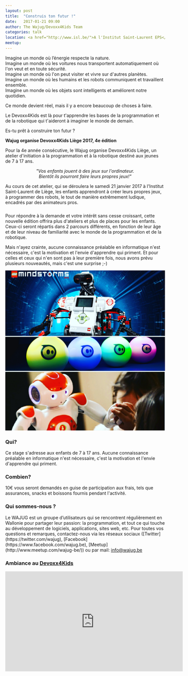 ```yaml
---
layout: post
title:  "Construis ton futur !"
date:   2017-01-21 09:00
author: The Wajug/Devoxx4Kids Team
categories: talk
location: <a href="http://www.isl.be/">A l'Institut Saint-Laurent EPS</a><br/>Rue Saint-Laurent, 33<br/>4000 Liège<br/><br/><a href="http://www.isl.be/contact/">Plan d'accès</a><br/>Possibilités de parking sur la droite en descendant la rue Saint-Laurent, juste après Saint-Laurent.
meetup: 
---
```

Imagine un monde où l’énergie respecte la nature.<br/>
Imagine un monde où les voitures nous transportent automatiquement où l'on veut et en toute sécurité.<br/>
Imagine un monde où l'on peut visiter et vivre sur d'autres planètes.<br/>
Imagine un monde où les humains et les robots communiquent et travaillent ensemble.<br/>
Imagine un monde où les objets sont intelligents et améliorent notre quotidien.

Ce monde devient réel, mais il y a encore beaucoup de choses à faire.

Le Devoxx4Kids est là pour t'apprendre les bases de la programmation et de la robotique qui t'aideront à imaginer le monde de demain.

Es-tu prêt à construire ton futur ?

**Wajug organise Devoxx4Kids Liège 2017, 4e édition**

Pour la 4e année consécutive, le Wajug organise Devoxx4Kids Liège, un atelier d'initiation à la programmation et à la robotique destiné aux jeunes de 7 à 17 ans.

_<center>"Vos enfants jouent à des jeux sur l'ordinateur.<br/> 
Bientôt ils pourront faire leurs propres jeux!"</center>_

Au cours de cet atelier, qui se déroulera le samedi 21 janvier 2017 à l'Institut Saint-Laurent de Liège, les enfants apprendront à créer leurs propres jeux, à programmer des robots, le tout de manière extrêmement ludique, encadrés par des animateurs pros.

<div style="background-color: lightblue; width: 120%; margin-top: 25px; margin-bottom: 25px">
<script type="text/javascript" src="https://form.jotformeu.com/jsform/63244671541353"></script>
</div>
 
Pour répondre à la demande et votre intérêt sans cesse croissant, cette nouvelle édition offrira plus d'ateliers et plus de places pour les enfants. Ceux-ci seront répartis dans 2 parcours différents, en fonction de leur âge et de leur niveau de familiarité avec le monde de la programmation et de la robotique.
 
Mais n'ayez crainte, aucune connaissance préalable en informatique n'est nécessaire, c'est la motivation et l'envie d'apprendre qui priment. Et pour celles et ceux qui n'en sont pas à leur première fois, nous avons prévu plusieurs nouveautés, mais c'est une surprise ;-)

![Devoxx4Kids Image](/img/contents/d4k-2017.jpg)

<h3>Qui?</h3>
Ce stage s'adresse aux enfants de 7 à 17 ans.
Aucune connaissance préalable en informatique n'est nécessaire, c'est la motivation et l'envie d'apprendre qui priment.

<h3>Combien?</h3>
10€ vous seront demandés en guise de participation aux frais, tels que assurances, snacks et boissons fournis pendant l'activité.

<h3>Qui sommes-nous ?</h3>
Le WAJUG est un groupe d’utilisateurs qui se rencontrent régulièrement en Wallonie pour partager leur passion: la programmation, et tout ce qui touche au développement de logiciels, applications, sites web, etc. Pour toutes vos questions et remarques, contactez-nous via les réseaux sociaux ([Twitter](https://twitter.com/wajug), [Facebook](https://www.facebook.com/wajug.be), [Meetup](http://www.meetup.com/wajug-be/)) ou par mail: <a href="mailto:info@wajug.be">info@wajug.be</a>

<h3>Ambiance au <a href="http://www.devoxx4kids.org/">Devoxx4Kids</a></h3>

<iframe width="560" height="315" src="https://www.youtube.com/embed/s-4QdJCQVCA" frameborder="0" allowfullscreen></iframe>
